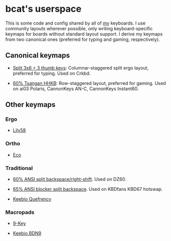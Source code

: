 # bcat's userspace

This is some code and config shared by all of [my](https://github.com/bcat)
keyboards. I use community layouts wherever possible, only writing
keyboard-specific keymaps for boards without standard layout support. I derive
my keymaps from two canonical ones (preferred for typing and gaming,
respectively).

## Canonical keymaps

* [Split 3x6 + 3 thumb
keys](https://github.com/qmk/qmk_firmware/tree/master/layouts/community/split_3x6_3/bcat):
Columnar-staggered split ergo layout, preferred for typing. Used on Crkbd.

* [60% Tsangan
HHKB](https://github.com/qmk/qmk_firmware/tree/master/layouts/community/60_tsangan_hhkb/bcat):
Row-staggered layout, preferred for gaming. Used on ai03 Polaris, CannonKeys
AN-C, CannonKeys Instant60.

## Other keymaps

### Ergo

* [Lily58](https://github.com/qmk/qmk_firmware/tree/master/keyboards/lily58/keymaps/bcat)

### Ortho

* [Eco](https://github.com/qmk/qmk_firmware/tree/master/keyboards/eco/keymaps/bcat)

### Traditional

* [60% ANSI split
backspace/right-shift](https://github.com/qmk/qmk_firmware/tree/master/layouts/community/60_ansi_split_bs_rshift/bcat).
Used on DZ60.

* [65% ANSI blocker split
backspace](https://github.com/qmk/qmk_firmware/tree/master/layouts/community/65_ansi_blocker_split_bs/bcat).
Used on KBDfans KBD67 hotswap.

* [Keebio
Quefrency](https://github.com/qmk/qmk_firmware/tree/master/keyboards/keebio/quefrency/keymaps/bcat)

### Macropads

* [9-Key](https://github.com/qmk/qmk_firmware/tree/master/keyboards/9key/keymaps/bcat)

* [Keebio
BDN9](https://github.com/qmk/qmk_firmware/tree/master/keyboards/keebio/bdn9/keymaps/bcat)
